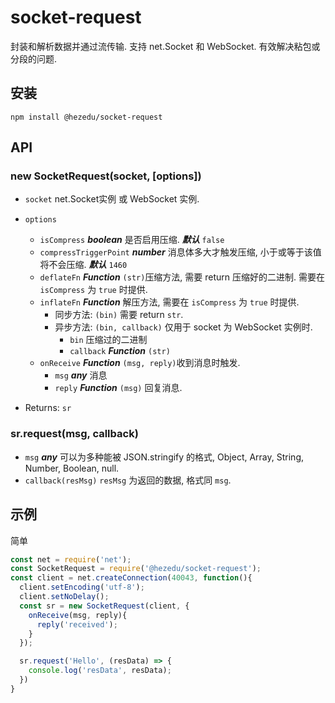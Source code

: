 # socket-request
封装和解析数据并通过流传输. 支持 net.Socket 和 WebSocket. 有效解决粘包或分段的问题.
## 安装
`npm install @hezedu/socket-request`
## API
### new SocketRequest(socket, [options])
- `socket` net.Socket实例 或 WebSocket 实例.
- `options`
  - `isCompress` ___boolean___ 是否启用压缩. ***默认*** `false`
  - `compressTriggerPoint` ___number___ 消息体多大才触发压缩, 小于或等于该值将不会压缩. ***默认*** `1460`
  - `deflateFn` ___Function___ `(str)`压缩方法, 需要 return 压缩好的二进制. 需要在 `isCompress` 为 `true` 时提供.
  - `inflateFn` ___Function___ 解压方法, 需要在 `isCompress` 为 `true` 时提供.
    - 同步方法: `(bin)` 需要 return `str`.
    - 异步方法: `(bin, callback)` 仅用于 socket 为 WebSocket 实例时.
      - `bin` 压缩过的二进制
      - `callback` ___Function___ `(str)` 
  - `onReceive` ___Function___ `(msg, reply)`收到消息时触发.
    - `msg` ___any___ 消息
    - `reply` ___Function___ `(msg)` 回复消息.

- Returns: `sr`
### sr.request(msg, callback)
- `msg` ___any___ 可以为多种能被 JSON.stringify 的格式, Object, Array, String, Number, Boolean, null.
- `callback(resMsg)` `resMsg` 为返回的数据, 格式同 `msg`.


## 示例
简单
```js
const net = require('net');
const SocketRequest = require('@hezedu/socket-request');
const client = net.createConnection(40043, function(){
  client.setEncoding('utf-8');
  client.setNoDelay();
  const sr = new SocketRequest(client, {
    onReceive(msg, reply){
      reply('received');
    }
  });

  sr.request('Hello', (resData) => {
    console.log('resData', resData);
  })
}
```
